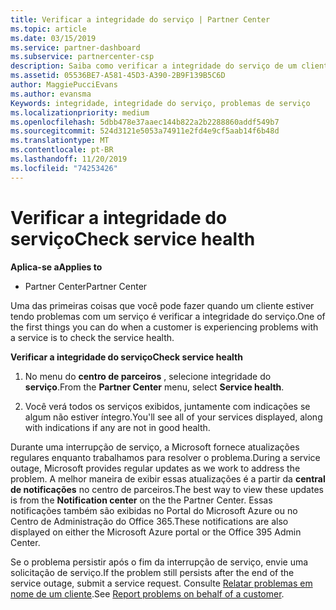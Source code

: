 ```yaml
---
title: Verificar a integridade do serviço | Partner Center
ms.topic: article
ms.date: 03/15/2019
ms.service: partner-dashboard
ms.subservice: partnercenter-csp
description: Saiba como verificar a integridade do serviço de um cliente quando eles enfrentam um problema com um serviço.
ms.assetid: 05536BE7-A581-45D3-A390-2B9F139B5C6D
author: MaggiePucciEvans
ms.author: evansma
Keywords: integridade, integridade do serviço, problemas de serviço
ms.localizationpriority: medium
ms.openlocfilehash: 5dbb478e37aaec144b822a2b2288860addf549b7
ms.sourcegitcommit: 524d3121e5053a74911e2fd4e9cf5aab14f6b48d
ms.translationtype: MT
ms.contentlocale: pt-BR
ms.lasthandoff: 11/20/2019
ms.locfileid: "74253426"
---
```

# <a name="check-service-health"></a><span data-ttu-id="23d3e-104">Verificar a integridade do serviço</span><span class="sxs-lookup"><span data-stu-id="23d3e-104">Check service health</span></span>

<span data-ttu-id="23d3e-105">**Aplica-se a**</span><span class="sxs-lookup"><span data-stu-id="23d3e-105">**Applies to**</span></span>

-  <span data-ttu-id="23d3e-106">Partner Center</span><span class="sxs-lookup"><span data-stu-id="23d3e-106">Partner Center</span></span>

<span data-ttu-id="23d3e-107">Uma das primeiras coisas que você pode fazer quando um cliente estiver tendo problemas com um serviço é verificar a integridade do serviço.</span><span class="sxs-lookup"><span data-stu-id="23d3e-107">One of the first things you can do when a customer is experiencing problems with a service is to check the service health.</span></span>

<span data-ttu-id="23d3e-108">**Verificar a integridade do serviço**</span><span class="sxs-lookup"><span data-stu-id="23d3e-108">**Check service health**</span></span>

1.  <span data-ttu-id="23d3e-109">No menu do **centro de parceiros** , selecione integridade do **serviço**.</span><span class="sxs-lookup"><span data-stu-id="23d3e-109">From the **Partner Center** menu, select **Service health**.</span></span> 

2.  <span data-ttu-id="23d3e-110">Você verá todos os serviços exibidos, juntamente com indicações se algum não estiver íntegro.</span><span class="sxs-lookup"><span data-stu-id="23d3e-110">You'll see all of your services displayed, along with indications if any are not in good health.</span></span> 

<span data-ttu-id="23d3e-111">Durante uma interrupção de serviço, a Microsoft fornece atualizações regulares enquanto trabalhamos para resolver o problema.</span><span class="sxs-lookup"><span data-stu-id="23d3e-111">During a service outage, Microsoft provides regular updates as we work to address the problem.</span></span> <span data-ttu-id="23d3e-112">A melhor maneira de exibir essas atualizações é a partir da **central de notificações** no centro de parceiros.</span><span class="sxs-lookup"><span data-stu-id="23d3e-112">The best way to view these updates is from the **Notification center** on the the Partner Center.</span></span> <span data-ttu-id="23d3e-113">Essas notificações também são exibidas no Portal do Microsoft Azure ou no Centro de Administração do Office 365.</span><span class="sxs-lookup"><span data-stu-id="23d3e-113">These notifications are also displayed on either the Microsoft Azure portal or the Office 395 Admin Center.</span></span>

<span data-ttu-id="23d3e-114">Se o problema persistir após o fim da interrupção de serviço, envie uma solicitação de serviço.</span><span class="sxs-lookup"><span data-stu-id="23d3e-114">If the problem still persists after the end of the service outage, submit a service request.</span></span> <span data-ttu-id="23d3e-115">Consulte [Relatar problemas em nome de um cliente](report-problems-on-behalf-of-a-customer.md).</span><span class="sxs-lookup"><span data-stu-id="23d3e-115">See [Report problems on behalf of a customer](report-problems-on-behalf-of-a-customer.md).</span></span>

 

 



